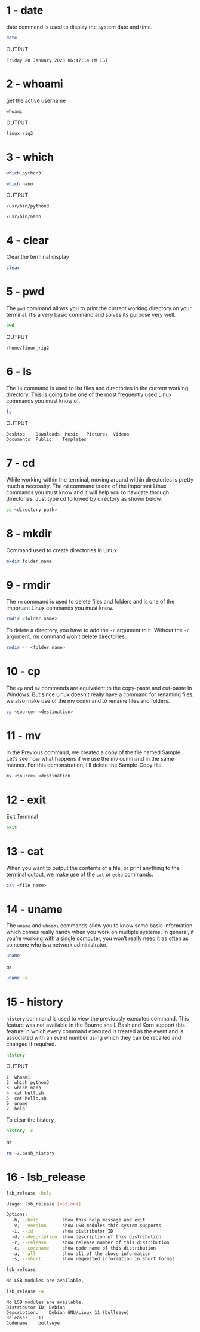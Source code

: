 # 1 - date

date command is used to display the system date and time. 

```bash
date
```

OUTPUT

```
Friday 20 January 2023 06:47:14 PM IST
```

# 2 - whoami

get the active username

```
whoami
```

OUTPUT

```
linux_rig2
```

# 3 - which
 
```bash
which python3

which nano
```

OUTPUT

```
/usr/bin/python3

/usr/bin/nano
```

# 4 - clear

Clear the terminal display

```bash
clear
```

# 5 - pwd

The `pwd` command allows you to print the current working directory on your terminal. It’s a very basic command and solves its purpose very well.

```bash
pwd
```

OUTPUT

```
/home/linux_rig2
```

# 6 - ls

The `ls` command is used to list files and directories in the current working directory. This is going to be one of the most frequently used Linux commands you must know of.

```bash
ls
```

OUTPUT

```
Desktop    Downloads  Music   Pictures  Videos
Documents  Public    Templates
```

# 7 - cd

While working within the terminal, moving around within directories is pretty much a necessity. The `cd` command is one of the important Linux commands you must know and it will help you to navigate through directories. Just type cd followed by directory as shown below.

```bash
cd <directory path>
```

# 8 - mkdir

Command used to create directories in Linux

```bash
mkdir folder_name
```

# 9 - rmdir

The `rm` command is used to delete files and folders and is one of the important Linux commands you must know.

```bash
rmdir <folder name>
```

To delete a directory, you have to add the `-r` argument to it. Without the `-r` argument, rm command won’t delete directories.

```bash
rmdir -r <folder name>
```

# 10 - cp

The `cp` and `mv` commands are equivalent to the copy-paste and cut-paste in Windows. But since Linux doesn’t really have a command for renaming files, we also make use of the mv command to rename files and folders.

```bash
cp <source> <destination>
```

# 11 - mv

In the Previous command, we created a copy of the file named Sample. Let’s see how what happens if we use the mv command in the same manner. For this demonstration, I’ll delete the Sample-Copy file.

```bash
mv <source> <destination
```

# 12 - exit

Exit Terminal 

```bash
exit
```

# 13 - cat

When you want to output the contents of a file, or print anything to the terminal output, we make use of the `cat` or `echo` commands.

```bash
cat <file name>
```

# 14 - uname

The `uname` and `whoami` commands allow you to know some basic information which comes really handy when you work on multiple systems. In general, if you’re working with a single computer, you won’t really need it as often as someone who is a network administrator.

```bash
uname
```

or

```bash
uname -a
```

# 15 - history

`history` command is used to view the previously executed command. This feature was not available in the Bourne shell. Bash and Korn support this feature in which every command executed is treated as the event and is associated with an event number using which they can be recalled and changed if required.

```bash
history 
```

OUTPUT

```
1  whoami
2  which python3
3  which nano
4  cat hell.sh
5  cat hello.sh
6  uname
7  help
```

To clear the history,

```bash
history -c
```

or

```bash
rm ~/.bash_history
```

# 16 - lsb_release

```bash
lsb_release -help
```

```bash
Usage: lsb_release [options]

Options:
  -h, --help         show this help message and exit
  -v, --version      show LSB modules this system supports
  -i, --id           show distributor ID
  -d, --description  show description of this distribution
  -r, --release      show release number of this distribution
  -c, --codename     show code name of this distribution
  -a, --all          show all of the above information
  -s, --short        show requested information in short format
```

```bash
lsb_release 

No LSB modules are available.
```

```bash
lsb_release -a
```

```
No LSB modules are available.
Distributor ID:	Debian
Description:	Debian GNU/Linux 11 (bullseye)
Release:	11
Codename:	bullseye
```